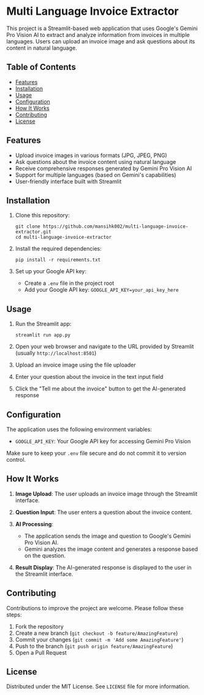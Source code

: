 # Multi Language Invoice Extractor

This project is a Streamlit-based web application that uses Google's Gemini Pro Vision AI to extract and analyze information from invoices in multiple languages. Users can upload an invoice image and ask questions about its content in natural language.

## Table of Contents
- [Features](#features)
- [Installation](#installation)
- [Usage](#usage)
- [Configuration](#configuration)
- [How It Works](#how-it-works)
- [Contributing](#contributing)
- [License](#license)

## Features

- Upload invoice images in various formats (JPG, JPEG, PNG)
- Ask questions about the invoice content using natural language
- Receive comprehensive responses generated by Gemini Pro Vision AI
- Support for multiple languages (based on Gemini's capabilities)
- User-friendly interface built with Streamlit

## Installation

1. Clone this repository:
   ```
   git clone https://github.com/mansihk002/multi-language-invoice-extractor.git
   cd multi-language-invoice-extractor
   ```

2. Install the required dependencies:
   ```
   pip install -r requirements.txt
   ```

3. Set up your Google API key:
   - Create a `.env` file in the project root
   - Add your Google API key: `GOOGLE_API_KEY=your_api_key_here`

## Usage

1. Run the Streamlit app:
   ```
   streamlit run app.py
   ```

2. Open your web browser and navigate to the URL provided by Streamlit (usually `http://localhost:8501`)

3. Upload an invoice image using the file uploader

4. Enter your question about the invoice in the text input field

5. Click the "Tell me about the invoice" button to get the AI-generated response

## Configuration

The application uses the following environment variables:

- `GOOGLE_API_KEY`: Your Google API key for accessing Gemini Pro Vision

Make sure to keep your `.env` file secure and do not commit it to version control.

## How It Works

1. **Image Upload**: The user uploads an invoice image through the Streamlit interface.

2. **Question Input**: The user enters a question about the invoice content.

3. **AI Processing**: 
   - The application sends the image and question to Google's Gemini Pro Vision AI.
   - Gemini analyzes the image content and generates a response based on the question.

4. **Result Display**: The AI-generated response is displayed to the user in the Streamlit interface.

## Contributing

Contributions to improve the project are welcome. Please follow these steps:

1. Fork the repository
2. Create a new branch (`git checkout -b feature/AmazingFeature`)
3. Commit your changes (`git commit -m 'Add some AmazingFeature'`)
4. Push to the branch (`git push origin feature/AmazingFeature`)
5. Open a Pull Request

## License

Distributed under the MIT License. See `LICENSE` file for more information.

